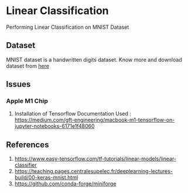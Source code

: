 # Linear Classification
Performing Linear Classification on MNIST Dataset

## Dataset
MNIST dataset is a handwritten digits dataset. Know more and download dataset from <a href='http://yann.lecun.com/exdb/mnist/'> here</a>


## Issues
### Apple M1 Chip
1. Installation of Tensorflow
    Documentation Used : https://medium.com/gft-engineering/macbook-m1-tensorflow-on-jupyter-notebooks-6171e1f48060

## References
1. https://www.easy-tensorflow.com/tf-tutorials/linear-models/linear-classifier
2. https://teaching.pages.centralesupelec.fr/deeplearning-lectures-build/00-keras-mnist.html
3. https://github.com/conda-forge/miniforge
